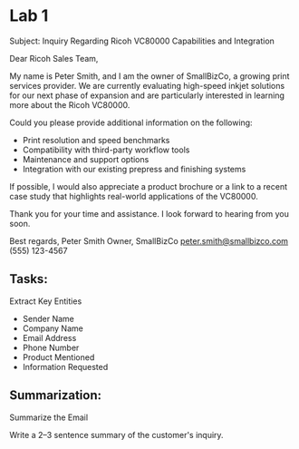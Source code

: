 # Lab 1


Subject: Inquiry Regarding Ricoh VC80000 Capabilities and Integration

Dear Ricoh Sales Team,

My name is Peter Smith, and I am the owner of SmallBizCo, a growing print services provider. We are currently evaluating high-speed inkjet solutions for our next phase of expansion and are particularly interested in learning more about the Ricoh VC80000.

Could you please provide additional information on the following:
- Print resolution and speed benchmarks
- Compatibility with third-party workflow tools
- Maintenance and support options
- Integration with our existing prepress and finishing systems

If possible, I would also appreciate a product brochure or a link to a recent case study that highlights real-world applications of the VC80000.

Thank you for your time and assistance. I look forward to hearing from you soon.

Best regards,
Peter Smith
Owner, SmallBizCo
peter.smith@smallbizco.com
(555) 123-4567


## Tasks:

Extract Key Entities

- Sender Name
- Company Name
- Email Address
- Phone Number
- Product Mentioned
- Information Requested

## Summarization:

Summarize the Email

Write a 2–3 sentence summary of the customer's inquiry.
